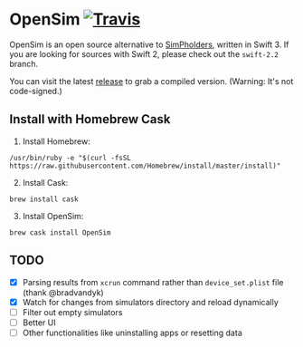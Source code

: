 # OpenSim [![Travis](https://img.shields.io/travis/luosheng/OpenSim.svg)]()

OpenSim is an open source alternative to [SimPholders](https://simpholders.com), written in Swift 3. If you are looking for sources with Swift 2, please check out the `swift-2.2` branch.

You can visit the latest [release](https://github.com/luosheng/OpenSim/releases) to grab a compiled version. (Warning: It's not code-signed.)

## Install with Homebrew Cask

1. Install Homebrew:
```
/usr/bin/ruby -e "$(curl -fsSL https://raw.githubusercontent.com/Homebrew/install/master/install)"
```
2. Install Cask:
```
brew install cask
```
3. Install OpenSim:
```
brew cask install OpenSim
```

## TODO

- [x] Parsing results from `xcrun` command rather than `device_set.plist` file (thank @bradvandyk)
- [x] Watch for changes from simulators directory and reload dynamically
- [ ] Filter out empty simulators
- [ ] Better UI
- [ ] Other functionalities like uninstalling apps or resetting data
